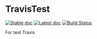 # TravisTest
[![Stable doc][stable-doc-img]][stable-doc-url]
[![Latest doc][latest-doc-img]][latest-doc-url]
[![Build Status][build-img]][build-url]

For test Travis

[stable-doc-img]: https://img.shields.io/badge/docs-stable-blue.svg
[stable-doc-url]: https://kdw503.github.io/TravisTest/stable
[latest-doc-img]: https://img.shields.io/badge/docs-latest-blue.svg
[latest-doc-url]: https://kdw503.github.io/TravisTest/latest

[build-img]: https://travis-ci.com/kdw503/TravisTest.svg?branch=master
[build-url]: https://travis-ci.com/kdw503/TravisTest
